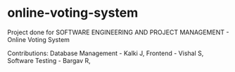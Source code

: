 # online-voting-system
Project done for SOFTWARE ENGINEERING AND PROJECT MANAGEMENT - Online Voting System

Contributions:
Database Management - Kalki J,
Frontend - Vishal S,
Software Testing - Bargav R,
